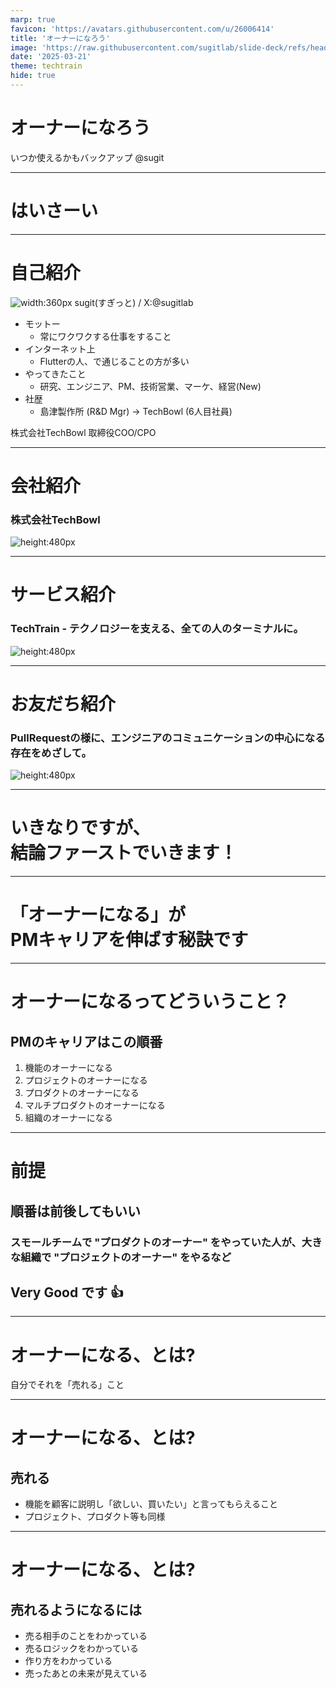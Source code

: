 ```yaml
---
marp: true
favicon: 'https://avatars.githubusercontent.com/u/26006414'
title: 'オーナーになろう'
image: 'https://raw.githubusercontent.com/sugitlab/slide-deck/refs/heads/main/slides/ogps/draft.png'
date: '2025-03-21'
theme: techtrain
hide: true
---
```


<!-- _class: title -->
# オーナーになろう

いつか使えるかもバックアップ
@sugit

---

<!-- _class: subtitle puru salute -->
# はいさーい

---

# 自己紹介


<div class="columns-2">

<div class="row">

![width:360px](./assets/profile.png)
sugit(すぎっと) / X:@sugitlab

</div>

<div>

- モットー
    - 常にワクワクする仕事をすること
- インターネット上
    - Flutterの人、で通じることの方が多い
- やってきたこと
    - 研究、エンジニア、PM、技術営業、マーケ、経営(New)
- 社歴
    - 島津製作所 (R&D Mgr) → TechBowl (6人目社員)

</div>
</div>

株式会社TechBowl 取締役COO/CPO

---

# 会社紹介

### 株式会社TechBowl

![height:480px](./assets/mission.png)

---

# サービス紹介

### TechTrain - テクノロジーを支える、全ての人のターミナルに。

![height:480px](./assets/service.png)

---

# お友だち紹介

### PullRequestの様に、エンジニアのコミュニケーションの中心になる存在をめざして。

![height:480px](./assets/puru-and-riku.png)

---

<!-- _class: subtitle -->

# いきなりですが、</br>結論ファーストでいきます！

---

<!-- _class: subtitle -->
# 「オーナーになる」が</br>PMキャリアを伸ばす秘訣です

---

# オーナーになるってどういうこと？
## PMのキャリアはこの順番

1. 機能のオーナーになる
1. プロジェクトのオーナーになる
1. プロダクトのオーナーになる
1. マルチプロダクトのオーナーになる
1. 組織のオーナーになる

---

# 前提
## 順番は前後してもいい

### スモールチームで "プロダクトのオーナー" をやっていた人が、大きな組織で "プロジェクトのオーナー" をやるなど

## Very Good です 👍

---

# オーナーになる、とは?

<p class="message">自分でそれを「売れる」こと </p>

---

# オーナーになる、とは?
## 売れる

- 機能を顧客に説明し「欲しい、買いたい」と言ってもらえること
- プロジェクト、プロダクト等も同様

---
# オーナーになる、とは?
## 売れるようになるには

- 売る相手のことをわかっている
- 売るロジックをわかっている
- 作り方をわかっている
- 売ったあとの未来が見えている


